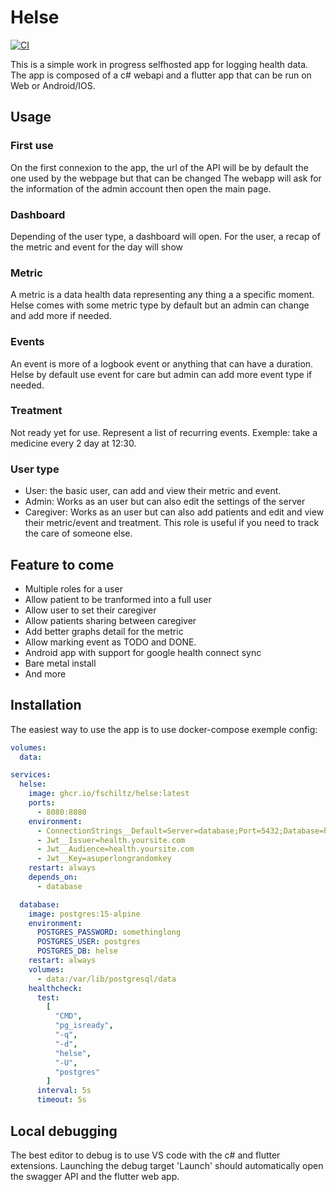# Helse

[![CI](https://github.com/FSchiltz/Helse/actions/workflows/ci.yml/badge.svg?branch=main)](https://github.com/FSchiltz/Helse/actions/workflows/ci.yml)

This is a simple work in progress selfhosted app for logging health data.
The app is composed of a c# webapi and a flutter app that can be run on Web or Android/IOS.

## Usage

### First use

On the first connexion to the app, the url of the API will be by default the one used by the webpage but that can be changed
The webapp will ask for the information of the admin account then open the main page.

### Dashboard

Depending of the user type, a dashboard will open.
For the user, a recap of the metric and event for the day will show

### Metric

A metric is a data health data representing any thing a a specific moment.
Helse comes with some metric type by default but an admin can change and add more if needed.

### Events

An event is more of a logbook event or anything that can have a duration.
Helse by default use event for care but admin can add more event type if needed.

### Treatment

Not ready yet for use.
Represent a list of recurring events. Exemple: take a medicine every 2 day at 12:30.

### User type

- User: the basic user, can add and view their metric and event.
- Admin: Works as an user but can also edit the settings of the server
- Caregiver: Works as an user but can also add patients and edit and view their metric/event and treatment.
    This role is useful if you need to track the care of someone else.

## Feature to come

- Multiple roles for a user
- Allow patient to be tranformed into a full user
- Allow user to set their caregiver
- Allow patients sharing between caregiver
- Add better graphs detail for the metric
- Allow marking event as TODO and DONE.
- Android app with support for google health connect sync
- Bare metal install
- And more

## Installation

The easiest way to use the app is to use docker-compose
exemple config:

``` yaml
volumes:
  data:

services:
  helse:
    image: ghcr.io/fschiltz/helse:latest
    ports:
      - 8080:8080
    environment:
      - ConnectionStrings__Default=Server=database;Port=5432;Database=helse;User Id=postgres;Password=somethinglong
      - Jwt__Issuer=health.yoursite.com
      - Jwt__Audience=health.yoursite.com
      - Jwt__Key=asuperlongrandomkey
    restart: always
    depends_on:
      - database

  database:
    image: postgres:15-alpine
    environment:
      POSTGRES_PASSWORD: somethinglong
      POSTGRES_USER: postgres
      POSTGRES_DB: helse
    restart: always
    volumes:
      - data:/var/lib/postgresql/data
    healthcheck:
      test:
        [
          "CMD",
          "pg_isready",
          "-q",
          "-d",
          "helse",
          "-U",
          "postgres"
        ]
      interval: 5s
      timeout: 5s

```

## Local debugging

The best editor to debug is to use VS code with the c# and flutter extensions.
Launching the debug target 'Launch' should automatically open the swagger API and the flutter web app.
